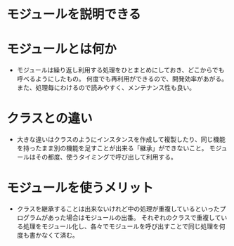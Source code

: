 # モジュールを説明できる

# モジュールとは何か

- モジュールは繰り返し利用する処理をひとまとめにしておき、どこからでも呼べるようにしたもの。
  何度でも再利用ができるので、開発効率があがる。また、処理毎にわけるので読みやすく、メンテナンス性も良い。

# クラスとの違い

- 大きな違いはクラスのようにインスタンスを作成して複製したり、同じ機能を持ったまま別の機能を足すことが出来る「継承」ができないこと。
  モジュールはその都度、使うタイミングで呼び出して利用する。

# モジュールを使うメリット

- クラスを継承することは出来ないけれど中の処理が重複しているといったプログラムがあった場合はモジュールの出番。
  それぞれのクラスで重複している処理をモジュール化し、各々でモジュールを呼び出すことで同じ処理を何度も書かなくて済む。
